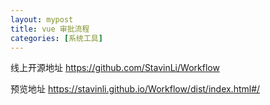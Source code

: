 ```yaml
---
layout: mypost
title: vue 审批流程
categories: [系统工具]
---
```


线上开源地址 https://github.com/StavinLi/Workflow 

预览地址 https://stavinli.github.io/Workflow/dist/index.html#/